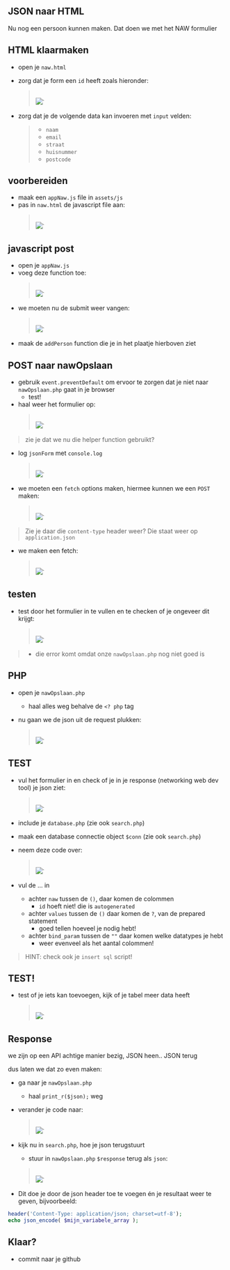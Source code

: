 ## JSON naar HTML

Nu nog een persoon kunnen maken. Dat doen we met het NAW formulier

## HTML klaarmaken

- open je `naw.html`
- zorg dat je form een `id` heeft zoals hieronder:
    > </br>![](img/nawform.PNG)`

- zorg dat je de volgende data kan invoeren met `input` velden:
    > - `naam` 
    > - `email`
    > - `straat` 
    > - `huisnummer` 
    > - `postcode`


## voorbereiden

- maak een  `appNaw.js` file in `assets/js`
- pas in `naw.html` de javascript file aan:
    > </br>![](img/appnaw.PNG)`
    
## javascript post


- open je `appNaw.js`
- voeg deze function toe:
    > </br>![](img/formtomap.PNG)`
- we moeten nu de submit weer vangen:
    > </br>![](img/eventlist.PNG)`
- maak de `addPerson` function die je in het plaatje hierboven ziet


## POST naar nawOpslaan

- gebruik `event.preventDefault` om ervoor te zorgen dat je niet naar `nawOpslaan.php` gaat in je browser
    - test!
- haal weer het formulier op:
    > </br>![](img/naarobj.PNG)`
> zie je dat we nu die helper function gebruikt?
- log `jsonForm` met `console.log`
    > </br>![](img/logjsonform.PNG)`

- we moeten een `fetch` options maken, hiermee kunnen we een `POST` maken:
    > </br>![](img/options.PNG)`

> Zie je daar die `content-type` header weer? Die staat weer op `application.json`

- we maken een fetch:
    > </br>![](img/fetchsave.PNG)`

## testen

- test door het formulier in te vullen en te checken of je ongeveer dit krijgt:
    > </br>![](img/responseerror.PNG)`
> - die error komt omdat onze `nawOpslaan.php` nog niet goed is

## PHP

- open je `nawOpslaan.php`
    - haal alles weg behalve de `<? php` tag

- nu gaan we de json uit de request plukken:
    > </br>![](img/jsonophalen.PNG)`

## TEST

- vul het formulier in en check of je in je response (networking web dev tool) je json ziet:
    > </br>![](img/responsedata.PNG)`

- include je `database.php` (zie ook `search.php`)
- maak een database connectie object `$conn` (zie ook `search.php`)

- neem deze code over:
    > </br>![](img/insertprepared.PNG)`
- vul de ... in
    - achter `naw` tussen de `()`, daar komen de colommen
        - `id` hoeft niet! die is `autogenerated`
    - achter `values` tussen de `()` daar komen de `?`, van de prepared statement
        - goed tellen hoeveel je nodig hebt!
    - achter `bind_param` tussen de `""` daar komen welke datatypes je hebt
        - weer evenveel als het aantal colommen!
> HINT: check ook je `insert sql` script!

## TEST!

- test of je iets kan toevoegen, kijk of je tabel meer data heeft
    > </br>![](img/newleraar.PNG)`

## Response

we zijn op een API achtige manier bezig, JSON heen.. JSON terug

dus laten we dat zo even maken:
- ga naar je `nawOpslaan.php`
    - haal `print_r($json);` weg
- verander je code naar:
    > </br>![](img/response.PNG)`

- kijk nu in `search.php`, hoe je json terugstuurt 
    - stuur in `nawOpslaan.php` `$response` terug als `json`:
    > </br>![](img/nicejson.PNG)`

- Dit doe je door de json header toe te voegen én je resultaat weer te geven, bijvoorbeeld:
```php
header('Content-Type: application/json; charset=utf-8');
echo json_encode( $mijn_variabele_array );
```


 ## Klaar?
- commit naar je github
